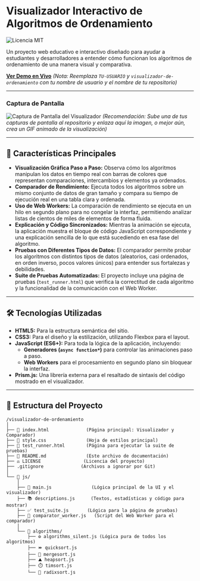 # Visualizador Interactivo de Algoritmos de Ordenamiento

![Licencia MIT](https://img.shields.io/badge/Licencia-MIT-blue.svg)

Un proyecto web educativo e interactivo diseñado para ayudar a estudiantes y desarrolladores a entender cómo funcionan los algoritmos de ordenamiento de una manera visual y comparativa.

**[Ver Demo en Vivo](https://TU-USUARIO.github.io/visualizador-de-ordenamiento/)**
*(Nota: Reemplaza `TU-USUARIO` y `visualizador-de-ordenamiento` con tu nombre de usuario y el nombre de tu repositorio)*

---

### Captura de Pantalla

![Captura de Pantalla del Visualizador](image_7756aa.png)
*(Recomendación: Sube una de tus capturas de pantalla al repositorio y enlaza aquí la imagen, o mejor aún, crea un GIF animado de la visualización)*

---

## 🚀 Características Principales

* **Visualización Gráfica Paso a Paso:** Observa cómo los algoritmos manipulan los datos en tiempo real con barras de colores que representan comparaciones, intercambios y elementos ya ordenados.
* **Comparador de Rendimiento:** Ejecuta todos los algoritmos sobre un mismo conjunto de datos de gran tamaño y compara su tiempo de ejecución real en una tabla clara y ordenada.
* **Uso de Web Workers:** La comparación de rendimiento se ejecuta en un hilo en segundo plano para no congelar la interfaz, permitiendo analizar listas de cientos de miles de elementos de forma fluida.
* **Explicación y Código Sincronizados:** Mientras la animación se ejecuta, la aplicación muestra el bloque de código JavaScript correspondiente y una explicación sencilla de lo que está sucediendo en esa fase del algoritmo.
* **Pruebas con Diferentes Tipos de Datos:** El comparador permite probar los algoritmos con distintos tipos de datos (aleatorios, casi ordenados, en orden inverso, pocos valores únicos) para entender sus fortalezas y debilidades.
* **Suite de Pruebas Automatizadas:** El proyecto incluye una página de pruebas (`test_runner.html`) que verifica la correctitud de cada algoritmo y la funcionalidad de la comunicación con el Web Worker.

---

## 🛠️ Tecnologías Utilizadas

* **HTML5:** Para la estructura semántica del sitio.
* **CSS3:** Para el diseño y la estilización, utilizando Flexbox para el layout.
* **JavaScript (ES6+):** Para toda la lógica de la aplicación, incluyendo:
    * **Generadores (`async function*`)** para controlar las animaciones paso a paso.
    * **Web Workers** para el procesamiento en segundo plano sin bloquear la interfaz.
* **Prism.js:** Una librería externa para el resaltado de sintaxis del código mostrado en el visualizador.

---

## 📂 Estructura del Proyecto

```
/visualizador-de-ordenamiento
│
├── 📄 index.html              (Página principal: Visualizador y Comparador)
├── 🎨 style.css               (Hoja de estilos principal)
├── 🧪 test_runner.html        (Página para ejecutar la suite de pruebas)
├── 📜 README.md               (Este archivo de documentación)
├── ⚖️ LICENSE                (Licencia del proyecto)
├── .gitignore              (Archivos a ignorar por Git)
│
└── 📁 js/
    │
    ├── 🧠 main.js               (Lógica principal de la UI y el visualizador)
    ├── 📚 descriptions.js      (Textos, estadísticas y código para mostrar)
    ├── ✅ test_suite.js       (Lógica para la página de pruebas)
    ├── 👷 comparator_worker.js   (Script del Web Worker para el comparador)
    │
    └── 📁 algorithms/
        ├── ⚙️ algorithms_silent.js (Lógica pura de todos los algoritmos)
        ├── ⏩ quicksort.js
        ├── 🧩 mergesort.js
        ├── ⛰️ heapsort.js
        ├── ⏱️ timsort.js
        └── 🔢 radixsort.js
```